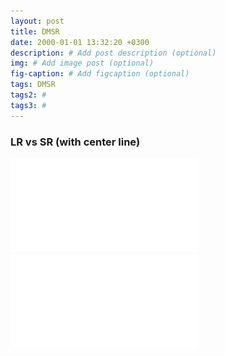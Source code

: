 ```yaml
---
layout: post
title: DMSR
date: 2000-01-01 13:32:20 +0300
description: # Add post description (optional)
img: # Add image post (optional)
fig-caption: # Add figcaption (optional)
tags: DMSR
tags2: #
tags3: #
---
```


### LR vs SR (with center line)

![alt text](../assets/img/dmsr/dmsr_pro1.pdf) 
![alt text](../assets/img/dmsr/dmsr_pro2.pdf)
